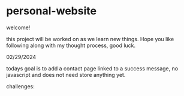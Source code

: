 # personal-website

welcome!

this project will be worked on as we learn new things. Hope you like following along with my thought process, good luck.

02/29/2024

todays goal is to add a contact page linked to a success message, no javascript and does not need store anything yet.

challenges:






